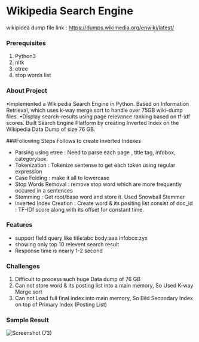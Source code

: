 # Wikipedia Search Engine


wikipidea dump file link :
https://dumps.wikimedia.org/enwiki/latest/


### Prerequisites
1. Python3
2. nltk
3. etree
4. stop words list

  
### About Project
•Implemented a Wikipedia Search Engine in Python. Based on Information Retrieval, which uses k-way merge sort to handle over 75GB wiki-dump files.
•Display search-results using page relevance ranking based on tf-idf scores.
Built Search Engine Platform by creating Inverted Index on the Wikipedia Data Dump of size 76 GB.


###Following Steps Follows to create Inverted Indexes

* Parsing using etree : Need to parse each page , title tag, infobox, categorybox.
* Tokenization  : Tokenize sentense to get each token using regular expression
* Case Folding : make it all to lowercase
* Stop Words Removal : remove stop word which are more frequently occured in a sentences
* Stemming : Get root/base word and store it. Used Snowball Stemmer
* Inverted Index Creation : Create word & its positing list consist of doc_id : TF-IDf score along with its offset for constant time.


### Features

* support field query like title:abc body:aaa infobox:zyx
* showing only top 10 relevent search result 
* Response time is nearly 1-2 second


### Challenges 

1. Difficult to process such huge Data dump of 76 GB
2. Can not store word & its posting list into a main memory, So Used K-way Merge sort
3. Can not Load full final index into main memory, So Bild Secondary Index on top of Primary Index (Posting List)


<h3> Sample Result </h3>

![Screenshot (73)](https://user-images.githubusercontent.com/41481020/98722383-1ac46d00-23b7-11eb-8ac3-1e5b1e22f049.png)


 
  
   